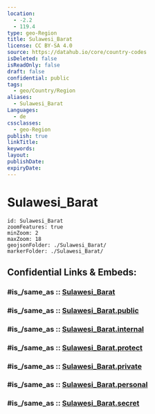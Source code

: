 ```yaml
---
location:
  - -2.2
  - 119.4
type: geo-Region
title: Sulawesi_Barat
license: CC BY-SA 4.0
source: https://datahub.io/core/country-codes
isDeleted: false
isReadOnly: false
draft: false
confidential: public
tags:
  - geo/Country/Region
aliases:
  - Sulawesi_Barat
Languages:
  - de
cssclasses:
  - geo-Region
publish: true
linkTitle:
keywords:
layout:
publishDate:
expiryDate:
---
```


# Sulawesi_Barat

```leaflet
id: Sulawesi_Barat
zoomFeatures: true 
minZoom: 2 
maxZoom: 18
geojsonFolder: ./Sulawesi_Barat/
markerFolder: ./Sulawesi_Barat/
```


## Confidential Links & Embeds: 

### #is_/same_as :: [Sulawesi_Barat](/_Standards/Earth/Continent/Asia/Asia~South~East/Malay_Archipelago/Indonesia/provinces~Indonesia/Sulawesi_Barat.md) 

### #is_/same_as :: [Sulawesi_Barat.public](/_public/Earth/Continent/Asia/Asia~South~East/Malay_Archipelago/Indonesia/provinces~Indonesia/Sulawesi_Barat.public.md) 

### #is_/same_as :: [Sulawesi_Barat.internal](/_internal/Earth/Continent/Asia/Asia~South~East/Malay_Archipelago/Indonesia/provinces~Indonesia/Sulawesi_Barat.internal.md) 

### #is_/same_as :: [Sulawesi_Barat.protect](/_protect/Earth/Continent/Asia/Asia~South~East/Malay_Archipelago/Indonesia/provinces~Indonesia/Sulawesi_Barat.protect.md) 

### #is_/same_as :: [Sulawesi_Barat.private](/_private/Earth/Continent/Asia/Asia~South~East/Malay_Archipelago/Indonesia/provinces~Indonesia/Sulawesi_Barat.private.md) 

### #is_/same_as :: [Sulawesi_Barat.personal](/_personal/Earth/Continent/Asia/Asia~South~East/Malay_Archipelago/Indonesia/provinces~Indonesia/Sulawesi_Barat.personal.md) 

### #is_/same_as :: [Sulawesi_Barat.secret](/_secret/Earth/Continent/Asia/Asia~South~East/Malay_Archipelago/Indonesia/provinces~Indonesia/Sulawesi_Barat.secret.md)

